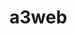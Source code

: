 # a3web
<!-- This is a test change to see if this works  hopefully it does-->
<!-- Hello -Breanne>
<!-- Hello -Adineh>
